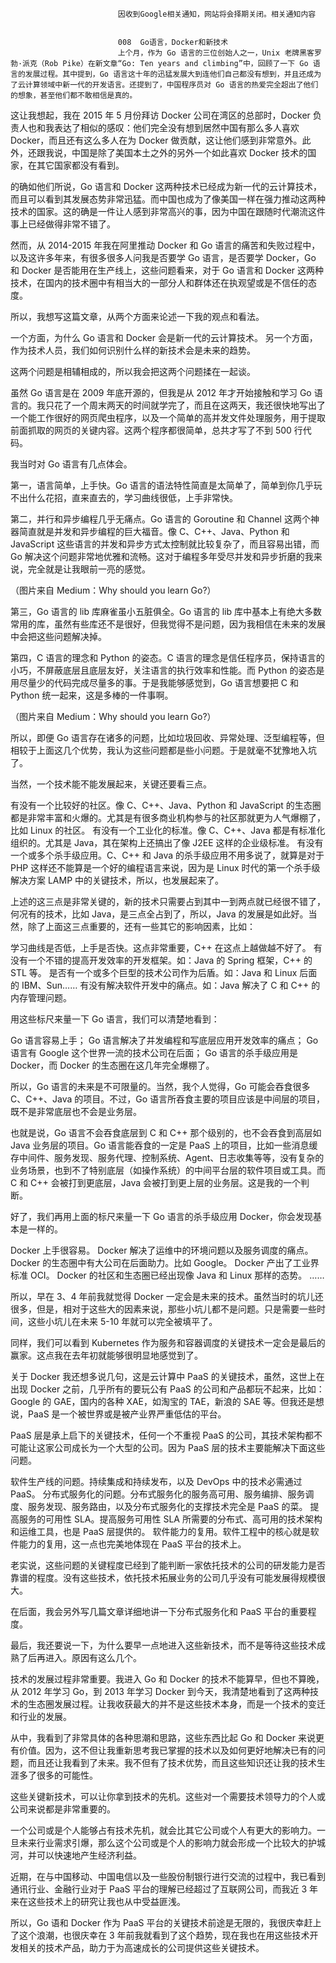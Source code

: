 
                            
                            因收到Google相关通知，网站将会择期关闭。相关通知内容
                            
                            
                            008  Go语言，Docker和新技术
                            上个月，作为 Go 语言的三位创始人之一，Unix 老牌黑客罗勃·派克（Rob Pike）在新文章“Go: Ten years and climbing”中，回顾了一下 Go 语言的发展过程。其中提到，Go 语言这十年的迅猛发展大到连他们自己都没有想到，并且还成为了云计算领域中新一代的开发语言。还提到了，中国程序员对 Go 语言的热爱完全超出了他们的想象，甚至他们都不敢相信是真的。

这让我想起，我在 2015 年 5 月份拜访 Docker 公司在湾区的总部时，Docker 负责人也和我表达了相似的感叹：他们完全没有想到居然中国有那么多人喜欢 Docker，而且还有这么多人在为 Docker 做贡献，这让他们感到非常意外。此外，还跟我说，中国是除了美国本土之外的另外一个如此喜欢 Docker 技术的国家，在其它国家都没有看到。

的确如他们所说，Go 语言和 Docker 这两种技术已经成为新一代的云计算技术，而且可以看到其发展态势非常迅猛。而中国也成为了像美国一样在强力推动这两种技术的国家。这的确是一件让人感到非常高兴的事，因为中国在跟随时代潮流这件事上已经做得非常不错了。

然而，从 2014-2015 年我在阿里推动 Docker 和 Go 语言的痛苦和失败过程中，以及这许多年来，有很多很多人问我是否要学 Go 语言，是否要学 Docker，Go 和 Docker 是否能用在生产线上，这些问题看来，对于 Go 语言和 Docker 这两种技术，在国内的技术圈中有相当大的一部分人和群体还在执观望或是不信任的态度。

所以，我想写这篇文章，从两个方面来论述一下我的观点和看法。


一个方面，为什么 Go 语言和 Docker 会是新一代的云计算技术。
另一个方面，作为技术人员，我们如何识别什么样的新技术会是未来的趋势。


这两个问题是相辅相成的，所以我会把这两个问题揉在一起谈。

虽然 Go 语言是在 2009 年底开源的，但我是从 2012 年才开始接触和学习 Go 语言的。我只花了一个周末两天的时间就学完了，而且在这两天，我还很快地写出了一个能工作很好的网页爬虫程序，以及一个简单的高并发文件处理服务，用于提取前面抓取的网页的关键内容。这两个程序都很简单，总共才写了不到 500 行代码。

我当时对 Go 语言有几点体会。

第一，语言简单，上手快。Go 语言的语法特性简直是太简单了，简单到你几乎玩不出什么花招，直来直去的，学习曲线很低，上手非常快。

第二，并行和异步编程几乎无痛点。Go 语言的 Goroutine 和 Channel 这两个神器简直就是并发和异步编程的巨大福音。像 C、C++、Java、Python 和 JavaScript 这些语言的并发和异步方式太控制就比较复杂了，而且容易出错，而 Go 解决这个问题非常地优雅和流畅。这对于编程多年受尽并发和异步折磨的我来说，完全就是让我眼前一亮的感觉。


（图片来自 Medium：Why should you learn Go?）

第三，Go 语言的 lib 库麻雀虽小五脏俱全。Go 语言的 lib 库中基本上有绝大多数常用的库，虽然有些库还不是很好，但我觉得不是问题，因为我相信在未来的发展中会把这些问题解决掉。

第四，C 语言的理念和 Python 的姿态。C 语言的理念是信任程序员，保持语言的小巧，不屏蔽底层且底层友好，关注语言的执行效率和性能。而 Python 的姿态是用尽量少的代码完成尽量多的事。于是我能够感觉到，Go 语言想要把 C 和 Python 统一起来，这是多棒的一件事啊。


（图片来自 Medium：Why should you learn Go?）

所以，即便 Go 语言存在诸多的问题，比如垃圾回收、异常处理、泛型编程等，但相较于上面这几个优势，我认为这些问题都是些小问题。于是就毫不犹豫地入坑了。

当然，一个技术能不能发展起来，关键还要看三点。


有没有一个比较好的社区。像 C、C++、Java、Python 和 JavaScript 的生态圈都是非常丰富和火爆的。尤其是有很多商业机构参与的社区那就更为人气爆棚了，比如 Linux 的社区。
有没有一个工业化的标准。像 C、C++、Java 都是有标准化组织的。尤其是 Java，其在架构上还搞出了像 J2EE 这样的企业级标准。
有没有一个或多个杀手级应用。C、C++ 和 Java 的杀手级应用不用多说了，就算是对于 PHP 这样还不能算是一个好的编程语言来说，因为是 Linux 时代的第一个杀手级解决方案 LAMP 中的关键技术，所以，也发展起来了。


上述的这三点是非常关键的，新的技术只需要占到其中一到两点就已经很不错了，何况有的技术，比如 Java，是三点全占到了，所以，Java 的发展是如此好。当然，除了上面这三点重要的，还有一些其它的影响因素，比如：


学习曲线是否低，上手是否快。这点非常重要，C++ 在这点上越做越不好了。
有没有一个不错的提高开发效率的开发框架。如：Java 的 Spring 框架，C++ 的 STL 等。
是否有一个或多个巨型的技术公司作为后盾。如：Java 和 Linux 后面的 IBM、Sun……
有没有解决软件开发中的痛点。如：Java 解决了 C 和 C++ 的内存管理问题。


用这些标尺来量一下 Go 语言，我们可以清楚地看到：


Go 语言容易上手；
Go 语言解决了并发编程和写底层应用开发效率的痛点；
Go 语言有 Google 这个世界一流的技术公司在后面；
Go 语言的杀手级应用是 Docker，而 Docker 的生态圈在这几年完全爆棚了。


所以，Go 语言的未来是不可限量的。当然，我个人觉得，Go 可能会吞食很多 C、C++、Java 的项目。不过，Go 语言所吞食主要的项目应该是中间层的项目，既不是非常底层也不会是业务层。

也就是说，Go 语言不会吞食底层到 C 和 C++ 那个级别的，也不会吞食到高层如 Java 业务层的项目。Go 语言能吞食的一定是 PaaS 上的项目，比如一些消息缓存中间件、服务发现、服务代理、控制系统、Agent、日志收集等等，没有复杂的业务场景，也到不了特别底层（如操作系统）的中间平台层的软件项目或工具。而 C 和 C++ 会被打到更底层，Java 会被打到更上层的业务层。这是我的一个判断。

好了，我们再用上面的标尺来量一下 Go 语言的杀手级应用 Docker，你会发现基本是一样的。


Docker 上手很容易。
Docker 解决了运维中的环境问题以及服务调度的痛点。
Docker 的生态圈中有大公司在后面助力。比如 Google。
Docker 产出了工业界标准 OCI。
Docker 的社区和生态圈已经出现像 Java 和 Linux 那样的态势。
……


所以，早在 3、4 年前我就觉得 Docker 一定会是未来的技术。虽然当时的坑儿还很多，但是，相对于这些大的因素来说，那些小坑儿都不是问题。只是需要一些时间，这些小坑儿在未来 5-10 年就可以完全被填平了。

同样，我们可以看到 Kubernetes 作为服务和容器调度的关键技术一定会是最后的赢家。这点我在去年初就能够很明显地感觉到了。

关于 Docker 我还想多说几句，这是云计算中 PaaS 的关键技术，虽然，这世上在出现 Docker 之前，几乎所有的要玩公有 PaaS 的公司和产品都玩不起来，比如：Google 的 GAE，国内的各种 XAE，如淘宝的 TAE，新浪的 SAE 等。但我还是想说，PaaS 是一个被世界或是被产业界严重低估的平台。

PaaS 层是承上启下的关键技术，任何一个不重视 PaaS 的公司，其技术架构都不可能让这家公司成长为一个大型的公司。因为 PaaS 层的技术主要能解决下面这些问题。


软件生产线的问题。持续集成和持续发布，以及 DevOps 中的技术必需通过 PaaS。
分布式服务化的问题。分布式服务化的服务高可用、服务编排、服务调度、服务发现、服务路由，以及分布式服务化的支撑技术完全是 PaaS 的菜。
提高服务的可用性 SLA。提高服务可用性 SLA 所需要的分布式、高可用的技术架构和运维工具，也是 PaaS 层提供的。
软件能力的复用。软件工程中的核心就是软件能力的复用，这一点也完美地体现在 PaaS 平台的技术上。


老实说，这些问题的关键程度已经到了能判断一家依托技术的公司的研发能力是否靠谱的程度。没有这些技术，依托技术拓展业务的公司几乎没有可能发展得规模很大。

在后面，我会另外写几篇文章详细地讲一下分布式服务化和 PaaS 平台的重要程度。

最后，我还要说一下，为什么要早一点地进入这些新技术，而不是等待这些技术成熟了后再进入。原因有这么几个。


技术的发展过程非常重要。我进入 Go 和 Docker 的技术不能算早，但也不算晚，从 2012 年学习 Go，到 2013 年学习 Docker 到今天，我清楚地看到了这两种技术的生态圈发展过程。让我收获最大的并不是这些技术本身，而是一个技术的变迁和行业的发展。


从中，我看到了非常具体的各种思潮和思路，这些东西比起 Go 和 Docker 来说更有价值。因为，这不但让我重新思考我已掌握的技术以及如何更好地解决已有的问题，而且还让我看到了未来。我不但有了技术优势，而且这些知识还让我的技术生涯多了很多的可能性。


这些关键新技术，可以让你拿到技术的先机。这些对一个需要技术领导力的个人或公司来说都是非常重要的。


一个公司或是个人能够占有技术先机，就会比其它公司或个人有更大的影响力。一旦未来行业需求引爆，那么这个公司或是个人的影响力就会形成一个比较大的护城河，并可以快速地产生经济利益。

近期，在与中国移动、中国电信以及一些股份制银行进行交流的过程中，我已看到通讯行业、金融行业对于 PaaS 平台的理解已经超过了互联网公司，而我近 3 年来在这些技术上的研究让我也从中受益匪浅。

所以，Go 语和 Docker 作为 PaaS 平台的关键技术前途是无限的，我很庆幸赶上了这个浪潮，也很庆幸在 3 年前我就看到了这个趋势，现在我也在用这些技术开发相关的技术产品，助力于为高速成长的公司提供这些关键技术。

                        
                        
                            
